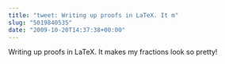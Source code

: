 ```yaml
---
title: "tweet: Writing up proofs in LaTeX. It m"
slug: "5019840535"
date: "2009-10-20T14:37:38+00:00"
---
```

Writing up proofs in LaTeX. It makes my fractions look so pretty!